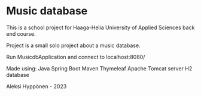# Music database

This is a school project for Haaga-Helia University of Applied Sciences back end course.

Project is a small solo project about a music database.

Run MusicdbApplication and connect to localhost:8080/

Made using:
Java Spring Boot
Maven
Thymeleaf
Apache Tomcat server
H2 database

Aleksi Hyppönen - 2023